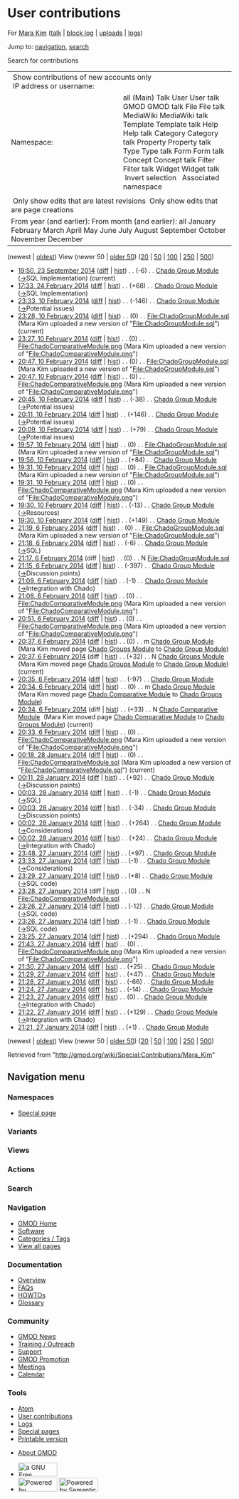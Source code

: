 <div id="mw-page-base" class="noprint">

</div>

<div id="mw-head-base" class="noprint">

</div>

<div id="content" class="mw-body" role="main">

<span id="top"></span>

<div id="mw-js-message" style="display:none;">

</div>



# <span dir="auto">User contributions</span>

<div id="bodyContent">

<div id="contentSub">

For [Mara Kim](/wiki/User:Mara_Kim "User:Mara Kim") (<a
href="/mediawiki/index.php?title=User_talk:Mara_Kim&amp;action=edit&amp;redlink=1"
class="new" title="User talk:Mara Kim (page does not exist)">talk</a> \|
[block
log](/mediawiki/index.php?title=Special:Log/block&page=User%3AMara+Kim "Special:Log/block")
\|
[uploads](/wiki/Special:ListFiles/Mara_Kim "Special:ListFiles/Mara Kim")
\| [logs](/wiki/Special:Log/Mara_Kim "Special:Log/Mara Kim"))

</div>

<div id="jump-to-nav" class="mw-jump">

Jump to: [navigation](#mw-navigation), [search](#p-search)

</div>

<div id="mw-content-text">

Search for contributions

<table class="mw-contributions-table">
<colgroup>
<col style="width: 50%" />
<col style="width: 50%" />
</colgroup>
<tbody>
<tr class="odd">
<td colspan="2"> Show contributions of new accounts only<br />
 IP address or username:</td>
</tr>
<tr class="even">
<td class="mw-label">Namespace:</td>
<td>all (Main) Talk User User talk GMOD GMOD talk File File talk
MediaWiki MediaWiki talk Template Template talk Help Help talk Category
Category talk Property Property talk Type Type talk Form Form talk
Concept Concept talk Filter Filter talk Widget Widget talk  
 Invert selection 
 Associated namespace </td>
</tr>
<tr class="odd">
<td colspan="2"></td>
</tr>
<tr class="even">
<td colspan="2"> Only show edits that are latest revisions
 Only show edits that are page creations</td>
</tr>
<tr class="odd">
<td colspan="2">From year (and earlier): From month (and earlier): all
January February March April May June July August September October
November December</td>
</tr>
</tbody>
</table>

(newest \| <a
href="/mediawiki/index.php?title=Special:Contributions/Mara_Kim&amp;dir=prev&amp;target=Mara+Kim"
class="mw-lastlink" rel="last"
title="Special:Contributions/Mara Kim">oldest</a>) View (newer 50 \| <a
href="/mediawiki/index.php?title=Special:Contributions/Mara_Kim&amp;offset=20140127212138&amp;target=Mara+Kim"
class="mw-nextlink" rel="next"
title="Special:Contributions/Mara Kim">older 50</a>) (<a
href="/mediawiki/index.php?title=Special:Contributions/Mara_Kim&amp;offset=&amp;limit=20&amp;target=Mara+Kim"
class="mw-numlink" title="Special:Contributions/Mara Kim">20</a> \| <a
href="/mediawiki/index.php?title=Special:Contributions/Mara_Kim&amp;offset=&amp;limit=50&amp;target=Mara+Kim"
class="mw-numlink" title="Special:Contributions/Mara Kim">50</a> \| <a
href="/mediawiki/index.php?title=Special:Contributions/Mara_Kim&amp;offset=&amp;limit=100&amp;target=Mara+Kim"
class="mw-numlink" title="Special:Contributions/Mara Kim">100</a> \| <a
href="/mediawiki/index.php?title=Special:Contributions/Mara_Kim&amp;offset=&amp;limit=250&amp;target=Mara+Kim"
class="mw-numlink" title="Special:Contributions/Mara Kim">250</a> \| <a
href="/mediawiki/index.php?title=Special:Contributions/Mara_Kim&amp;offset=&amp;limit=500&amp;target=Mara+Kim"
class="mw-numlink" title="Special:Contributions/Mara Kim">500</a>)

- <a href="/mediawiki/index.php?title=Chado_Group_Module&amp;oldid=26051"
  class="mw-changeslist-date" title="Chado Group Module">19:50, 23
  September 2014</a>
  ([diff](/mediawiki/index.php?title=Chado_Group_Module&diff=prev&oldid=26051 "Chado Group Module")
  \|
  [hist](/mediawiki/index.php?title=Chado_Group_Module&action=history "Chado Group Module"))
  <span class="mw-changeslist-separator">. .</span>
  <span class="mw-plusminus-neg" dir="ltr"
  title="1,495 bytes after change">(-6)</span>‎
  <span class="mw-changeslist-separator">. .</span>
  <a href="/wiki/Chado_Group_Module" class="mw-contributions-title"
  title="Chado Group Module">Chado Group Module</a> ‎
  <span class="comment">([→](/wiki/Chado_Group_Module#SQL_Implementation "Chado Group Module")‎<span dir="auto"><span class="autocomment">SQL
  Implementation</span></span>)</span>
  <span class="mw-uctop">(current)</span>
- <a href="/mediawiki/index.php?title=Chado_Group_Module&amp;oldid=25539"
  class="mw-changeslist-date" title="Chado Group Module">17:33, 24
  February 2014</a>
  ([diff](/mediawiki/index.php?title=Chado_Group_Module&diff=prev&oldid=25539 "Chado Group Module")
  \|
  [hist](/mediawiki/index.php?title=Chado_Group_Module&action=history "Chado Group Module"))
  <span class="mw-changeslist-separator">. .</span>
  <span class="mw-plusminus-pos" dir="ltr"
  title="1,501 bytes after change">(+68)</span>‎
  <span class="mw-changeslist-separator">. .</span>
  <a href="/wiki/Chado_Group_Module" class="mw-contributions-title"
  title="Chado Group Module">Chado Group Module</a> ‎
  <span class="comment">([→](/wiki/Chado_Group_Module#SQL_Implementation "Chado Group Module")‎<span dir="auto"><span class="autocomment">SQL
  Implementation</span></span>)</span>
- <a href="/mediawiki/index.php?title=Chado_Group_Module&amp;oldid=25303"
  class="mw-changeslist-date" title="Chado Group Module">23:33, 10
  February 2014</a>
  ([diff](/mediawiki/index.php?title=Chado_Group_Module&diff=prev&oldid=25303 "Chado Group Module")
  \|
  [hist](/mediawiki/index.php?title=Chado_Group_Module&action=history "Chado Group Module"))
  <span class="mw-changeslist-separator">. .</span>
  <span class="mw-plusminus-neg" dir="ltr"
  title="1,433 bytes after change">(-146)</span>‎
  <span class="mw-changeslist-separator">. .</span>
  <a href="/wiki/Chado_Group_Module" class="mw-contributions-title"
  title="Chado Group Module">Chado Group Module</a> ‎
  <span class="comment">([→](/wiki/Chado_Group_Module#Potential_issues "Chado Group Module")‎<span dir="auto"><span class="autocomment">Potential
  issues</span></span>)</span>
- <a
  href="/mediawiki/index.php?title=File:ChadoGroupModule.sql&amp;oldid=25302"
  class="mw-changeslist-date" title="File:ChadoGroupModule.sql">23:28, 10
  February 2014</a>
  ([diff](/mediawiki/index.php?title=File:ChadoGroupModule.sql&diff=prev&oldid=25302 "File:ChadoGroupModule.sql")
  \|
  [hist](/mediawiki/index.php?title=File:ChadoGroupModule.sql&action=history "File:ChadoGroupModule.sql"))
  <span class="mw-changeslist-separator">. .</span>
  <span class="mw-plusminus-null" dir="ltr"
  title="0 bytes after change">(0)</span>‎
  <span class="mw-changeslist-separator">. .</span>
  <a href="/wiki/File:ChadoGroupModule.sql" class="mw-contributions-title"
  title="File:ChadoGroupModule.sql">File:ChadoGroupModule.sql</a> ‎
  <span class="comment">(Mara Kim uploaded a new version of
  "[File:ChadoGroupModule.sql](/wiki/File:ChadoGroupModule.sql "File:ChadoGroupModule.sql")")</span>
  <span class="mw-uctop">(current)</span>
- <a
  href="/mediawiki/index.php?title=File:ChadoComparativeModule.png&amp;oldid=25301"
  class="mw-changeslist-date"
  title="File:ChadoComparativeModule.png">23:27, 10 February 2014</a>
  ([diff](/mediawiki/index.php?title=File:ChadoComparativeModule.png&diff=prev&oldid=25301 "File:ChadoComparativeModule.png")
  \|
  [hist](/mediawiki/index.php?title=File:ChadoComparativeModule.png&action=history "File:ChadoComparativeModule.png"))
  <span class="mw-changeslist-separator">. .</span>
  <span class="mw-plusminus-null" dir="ltr"
  title="132 bytes after change">(0)</span>‎
  <span class="mw-changeslist-separator">. .</span>
  <a href="/wiki/File:ChadoComparativeModule.png"
  class="mw-contributions-title"
  title="File:ChadoComparativeModule.png">File:ChadoComparativeModule.png</a>
  ‎ <span class="comment">(Mara Kim uploaded a new version of
  "[File:ChadoComparativeModule.png](/wiki/File:ChadoComparativeModule.png "File:ChadoComparativeModule.png")")</span>
- <a
  href="/mediawiki/index.php?title=File:ChadoGroupModule.sql&amp;oldid=25299"
  class="mw-changeslist-date" title="File:ChadoGroupModule.sql">20:47, 10
  February 2014</a>
  ([diff](/mediawiki/index.php?title=File:ChadoGroupModule.sql&diff=prev&oldid=25299 "File:ChadoGroupModule.sql")
  \|
  [hist](/mediawiki/index.php?title=File:ChadoGroupModule.sql&action=history "File:ChadoGroupModule.sql"))
  <span class="mw-changeslist-separator">. .</span>
  <span class="mw-plusminus-null" dir="ltr"
  title="0 bytes after change">(0)</span>‎
  <span class="mw-changeslist-separator">. .</span>
  <a href="/wiki/File:ChadoGroupModule.sql" class="mw-contributions-title"
  title="File:ChadoGroupModule.sql">File:ChadoGroupModule.sql</a> ‎
  <span class="comment">(Mara Kim uploaded a new version of
  "[File:ChadoGroupModule.sql](/wiki/File:ChadoGroupModule.sql "File:ChadoGroupModule.sql")")</span>
- <a
  href="/mediawiki/index.php?title=File:ChadoComparativeModule.png&amp;oldid=25298"
  class="mw-changeslist-date"
  title="File:ChadoComparativeModule.png">20:47, 10 February 2014</a>
  ([diff](/mediawiki/index.php?title=File:ChadoComparativeModule.png&diff=prev&oldid=25298 "File:ChadoComparativeModule.png")
  \|
  [hist](/mediawiki/index.php?title=File:ChadoComparativeModule.png&action=history "File:ChadoComparativeModule.png"))
  <span class="mw-changeslist-separator">. .</span>
  <span class="mw-plusminus-null" dir="ltr"
  title="132 bytes after change">(0)</span>‎
  <span class="mw-changeslist-separator">. .</span>
  <a href="/wiki/File:ChadoComparativeModule.png"
  class="mw-contributions-title"
  title="File:ChadoComparativeModule.png">File:ChadoComparativeModule.png</a>
  ‎ <span class="comment">(Mara Kim uploaded a new version of
  "[File:ChadoComparativeModule.png](/wiki/File:ChadoComparativeModule.png "File:ChadoComparativeModule.png")")</span>
- <a href="/mediawiki/index.php?title=Chado_Group_Module&amp;oldid=25297"
  class="mw-changeslist-date" title="Chado Group Module">20:45, 10
  February 2014</a>
  ([diff](/mediawiki/index.php?title=Chado_Group_Module&diff=prev&oldid=25297 "Chado Group Module")
  \|
  [hist](/mediawiki/index.php?title=Chado_Group_Module&action=history "Chado Group Module"))
  <span class="mw-changeslist-separator">. .</span>
  <span class="mw-plusminus-neg" dir="ltr"
  title="1,579 bytes after change">(-38)</span>‎
  <span class="mw-changeslist-separator">. .</span>
  <a href="/wiki/Chado_Group_Module" class="mw-contributions-title"
  title="Chado Group Module">Chado Group Module</a> ‎
  <span class="comment">([→](/wiki/Chado_Group_Module#Potential_issues "Chado Group Module")‎<span dir="auto"><span class="autocomment">Potential
  issues</span></span>)</span>
- <a href="/mediawiki/index.php?title=Chado_Group_Module&amp;oldid=25296"
  class="mw-changeslist-date" title="Chado Group Module">20:11, 10
  February 2014</a>
  ([diff](/mediawiki/index.php?title=Chado_Group_Module&diff=prev&oldid=25296 "Chado Group Module")
  \|
  [hist](/mediawiki/index.php?title=Chado_Group_Module&action=history "Chado Group Module"))
  <span class="mw-changeslist-separator">. .</span>
  <span class="mw-plusminus-pos" dir="ltr"
  title="1,617 bytes after change">(+146)</span>‎
  <span class="mw-changeslist-separator">. .</span>
  <a href="/wiki/Chado_Group_Module" class="mw-contributions-title"
  title="Chado Group Module">Chado Group Module</a> ‎
  <span class="comment">([→](/wiki/Chado_Group_Module#Potential_issues "Chado Group Module")‎<span dir="auto"><span class="autocomment">Potential
  issues</span></span>)</span>
- <a href="/mediawiki/index.php?title=Chado_Group_Module&amp;oldid=25295"
  class="mw-changeslist-date" title="Chado Group Module">20:09, 10
  February 2014</a>
  ([diff](/mediawiki/index.php?title=Chado_Group_Module&diff=prev&oldid=25295 "Chado Group Module")
  \|
  [hist](/mediawiki/index.php?title=Chado_Group_Module&action=history "Chado Group Module"))
  <span class="mw-changeslist-separator">. .</span>
  <span class="mw-plusminus-pos" dir="ltr"
  title="1,471 bytes after change">(+79)</span>‎
  <span class="mw-changeslist-separator">. .</span>
  <a href="/wiki/Chado_Group_Module" class="mw-contributions-title"
  title="Chado Group Module">Chado Group Module</a> ‎
  <span class="comment">([→](/wiki/Chado_Group_Module#Potential_issues "Chado Group Module")‎<span dir="auto"><span class="autocomment">Potential
  issues</span></span>)</span>
- <a
  href="/mediawiki/index.php?title=File:ChadoGroupModule.sql&amp;oldid=25294"
  class="mw-changeslist-date" title="File:ChadoGroupModule.sql">19:57, 10
  February 2014</a>
  ([diff](/mediawiki/index.php?title=File:ChadoGroupModule.sql&diff=prev&oldid=25294 "File:ChadoGroupModule.sql")
  \|
  [hist](/mediawiki/index.php?title=File:ChadoGroupModule.sql&action=history "File:ChadoGroupModule.sql"))
  <span class="mw-changeslist-separator">. .</span>
  <span class="mw-plusminus-null" dir="ltr"
  title="0 bytes after change">(0)</span>‎
  <span class="mw-changeslist-separator">. .</span>
  <a href="/wiki/File:ChadoGroupModule.sql" class="mw-contributions-title"
  title="File:ChadoGroupModule.sql">File:ChadoGroupModule.sql</a> ‎
  <span class="comment">(Mara Kim uploaded a new version of
  "[File:ChadoGroupModule.sql](/wiki/File:ChadoGroupModule.sql "File:ChadoGroupModule.sql")")</span>
- <a href="/mediawiki/index.php?title=Chado_Group_Module&amp;oldid=25293"
  class="mw-changeslist-date" title="Chado Group Module">19:56, 10
  February 2014</a>
  ([diff](/mediawiki/index.php?title=Chado_Group_Module&diff=prev&oldid=25293 "Chado Group Module")
  \|
  [hist](/mediawiki/index.php?title=Chado_Group_Module&action=history "Chado Group Module"))
  <span class="mw-changeslist-separator">. .</span>
  <span class="mw-plusminus-pos" dir="ltr"
  title="1,392 bytes after change">(+84)</span>‎
  <span class="mw-changeslist-separator">. .</span>
  <a href="/wiki/Chado_Group_Module" class="mw-contributions-title"
  title="Chado Group Module">Chado Group Module</a> ‎
- <a
  href="/mediawiki/index.php?title=File:ChadoGroupModule.sql&amp;oldid=25292"
  class="mw-changeslist-date" title="File:ChadoGroupModule.sql">19:31, 10
  February 2014</a>
  ([diff](/mediawiki/index.php?title=File:ChadoGroupModule.sql&diff=prev&oldid=25292 "File:ChadoGroupModule.sql")
  \|
  [hist](/mediawiki/index.php?title=File:ChadoGroupModule.sql&action=history "File:ChadoGroupModule.sql"))
  <span class="mw-changeslist-separator">. .</span>
  <span class="mw-plusminus-null" dir="ltr"
  title="0 bytes after change">(0)</span>‎
  <span class="mw-changeslist-separator">. .</span>
  <a href="/wiki/File:ChadoGroupModule.sql" class="mw-contributions-title"
  title="File:ChadoGroupModule.sql">File:ChadoGroupModule.sql</a> ‎
  <span class="comment">(Mara Kim uploaded a new version of
  "[File:ChadoGroupModule.sql](/wiki/File:ChadoGroupModule.sql "File:ChadoGroupModule.sql")")</span>
- <a
  href="/mediawiki/index.php?title=File:ChadoComparativeModule.png&amp;oldid=25291"
  class="mw-changeslist-date"
  title="File:ChadoComparativeModule.png">19:31, 10 February 2014</a>
  ([diff](/mediawiki/index.php?title=File:ChadoComparativeModule.png&diff=prev&oldid=25291 "File:ChadoComparativeModule.png")
  \|
  [hist](/mediawiki/index.php?title=File:ChadoComparativeModule.png&action=history "File:ChadoComparativeModule.png"))
  <span class="mw-changeslist-separator">. .</span>
  <span class="mw-plusminus-null" dir="ltr"
  title="132 bytes after change">(0)</span>‎
  <span class="mw-changeslist-separator">. .</span>
  <a href="/wiki/File:ChadoComparativeModule.png"
  class="mw-contributions-title"
  title="File:ChadoComparativeModule.png">File:ChadoComparativeModule.png</a>
  ‎ <span class="comment">(Mara Kim uploaded a new version of
  "[File:ChadoComparativeModule.png](/wiki/File:ChadoComparativeModule.png "File:ChadoComparativeModule.png")")</span>
- <a href="/mediawiki/index.php?title=Chado_Group_Module&amp;oldid=25290"
  class="mw-changeslist-date" title="Chado Group Module">19:30, 10
  February 2014</a>
  ([diff](/mediawiki/index.php?title=Chado_Group_Module&diff=prev&oldid=25290 "Chado Group Module")
  \|
  [hist](/mediawiki/index.php?title=Chado_Group_Module&action=history "Chado Group Module"))
  <span class="mw-changeslist-separator">. .</span>
  <span class="mw-plusminus-neg" dir="ltr"
  title="1,308 bytes after change">(-13)</span>‎
  <span class="mw-changeslist-separator">. .</span>
  <a href="/wiki/Chado_Group_Module" class="mw-contributions-title"
  title="Chado Group Module">Chado Group Module</a> ‎
  <span class="comment">([→](/wiki/Chado_Group_Module#Resources "Chado Group Module")‎<span dir="auto"><span class="autocomment">Resources</span></span>)</span>
- <a href="/mediawiki/index.php?title=Chado_Group_Module&amp;oldid=25289"
  class="mw-changeslist-date" title="Chado Group Module">19:30, 10
  February 2014</a>
  ([diff](/mediawiki/index.php?title=Chado_Group_Module&diff=prev&oldid=25289 "Chado Group Module")
  \|
  [hist](/mediawiki/index.php?title=Chado_Group_Module&action=history "Chado Group Module"))
  <span class="mw-changeslist-separator">. .</span>
  <span class="mw-plusminus-pos" dir="ltr"
  title="1,321 bytes after change">(+149)</span>‎
  <span class="mw-changeslist-separator">. .</span>
  <a href="/wiki/Chado_Group_Module" class="mw-contributions-title"
  title="Chado Group Module">Chado Group Module</a> ‎
- <a
  href="/mediawiki/index.php?title=File:ChadoGroupModule.sql&amp;oldid=25282"
  class="mw-changeslist-date" title="File:ChadoGroupModule.sql">21:19, 6
  February 2014</a>
  ([diff](/mediawiki/index.php?title=File:ChadoGroupModule.sql&diff=prev&oldid=25282 "File:ChadoGroupModule.sql")
  \|
  [hist](/mediawiki/index.php?title=File:ChadoGroupModule.sql&action=history "File:ChadoGroupModule.sql"))
  <span class="mw-changeslist-separator">. .</span>
  <span class="mw-plusminus-null" dir="ltr"
  title="0 bytes after change">(0)</span>‎
  <span class="mw-changeslist-separator">. .</span>
  <a href="/wiki/File:ChadoGroupModule.sql" class="mw-contributions-title"
  title="File:ChadoGroupModule.sql">File:ChadoGroupModule.sql</a> ‎
  <span class="comment">(Mara Kim uploaded a new version of
  "[File:ChadoGroupModule.sql](/wiki/File:ChadoGroupModule.sql "File:ChadoGroupModule.sql")")</span>
- <a href="/mediawiki/index.php?title=Chado_Group_Module&amp;oldid=25281"
  class="mw-changeslist-date" title="Chado Group Module">21:18, 6 February
  2014</a>
  ([diff](/mediawiki/index.php?title=Chado_Group_Module&diff=prev&oldid=25281 "Chado Group Module")
  \|
  [hist](/mediawiki/index.php?title=Chado_Group_Module&action=history "Chado Group Module"))
  <span class="mw-changeslist-separator">. .</span>
  <span class="mw-plusminus-neg" dir="ltr"
  title="1,172 bytes after change">(-6)</span>‎
  <span class="mw-changeslist-separator">. .</span>
  <a href="/wiki/Chado_Group_Module" class="mw-contributions-title"
  title="Chado Group Module">Chado Group Module</a> ‎
  <span class="comment">([→](/wiki/Chado_Group_Module#SQL "Chado Group Module")‎<span dir="auto"><span class="autocomment">SQL</span></span>)</span>
- <a
  href="/mediawiki/index.php?title=File:ChadoGroupModule.sql&amp;oldid=25280"
  class="mw-changeslist-date" title="File:ChadoGroupModule.sql">21:17, 6
  February 2014</a> (diff \|
  [hist](/mediawiki/index.php?title=File:ChadoGroupModule.sql&action=history "File:ChadoGroupModule.sql"))
  <span class="mw-changeslist-separator">. .</span>
  <span class="mw-plusminus-null" dir="ltr"
  title="0 bytes after change">(0)</span>‎
  <span class="mw-changeslist-separator">. .</span> N
  <a href="/wiki/File:ChadoGroupModule.sql" class="mw-contributions-title"
  title="File:ChadoGroupModule.sql">File:ChadoGroupModule.sql</a> ‎
- <a href="/mediawiki/index.php?title=Chado_Group_Module&amp;oldid=25279"
  class="mw-changeslist-date" title="Chado Group Module">21:15, 6 February
  2014</a>
  ([diff](/mediawiki/index.php?title=Chado_Group_Module&diff=prev&oldid=25279 "Chado Group Module")
  \|
  [hist](/mediawiki/index.php?title=Chado_Group_Module&action=history "Chado Group Module"))
  <span class="mw-changeslist-separator">. .</span>
  <span class="mw-plusminus-neg" dir="ltr"
  title="1,178 bytes after change">(-397)</span>‎
  <span class="mw-changeslist-separator">. .</span>
  <a href="/wiki/Chado_Group_Module" class="mw-contributions-title"
  title="Chado Group Module">Chado Group Module</a> ‎
  <span class="comment">([→](/wiki/Chado_Group_Module#Discussion_points "Chado Group Module")‎<span dir="auto"><span class="autocomment">Discussion
  points</span></span>)</span>
- <a href="/mediawiki/index.php?title=Chado_Group_Module&amp;oldid=25278"
  class="mw-changeslist-date" title="Chado Group Module">21:09, 6 February
  2014</a>
  ([diff](/mediawiki/index.php?title=Chado_Group_Module&diff=prev&oldid=25278 "Chado Group Module")
  \|
  [hist](/mediawiki/index.php?title=Chado_Group_Module&action=history "Chado Group Module"))
  <span class="mw-changeslist-separator">. .</span>
  <span class="mw-plusminus-neg" dir="ltr"
  title="1,575 bytes after change">(-1)</span>‎
  <span class="mw-changeslist-separator">. .</span>
  <a href="/wiki/Chado_Group_Module" class="mw-contributions-title"
  title="Chado Group Module">Chado Group Module</a> ‎
  <span class="comment">([→](/wiki/Chado_Group_Module#Integration_with_Chado "Chado Group Module")‎<span dir="auto"><span class="autocomment">Integration
  with Chado</span></span>)</span>
- <a
  href="/mediawiki/index.php?title=File:ChadoComparativeModule.png&amp;oldid=25277"
  class="mw-changeslist-date"
  title="File:ChadoComparativeModule.png">21:08, 6 February 2014</a>
  ([diff](/mediawiki/index.php?title=File:ChadoComparativeModule.png&diff=prev&oldid=25277 "File:ChadoComparativeModule.png")
  \|
  [hist](/mediawiki/index.php?title=File:ChadoComparativeModule.png&action=history "File:ChadoComparativeModule.png"))
  <span class="mw-changeslist-separator">. .</span>
  <span class="mw-plusminus-null" dir="ltr"
  title="132 bytes after change">(0)</span>‎
  <span class="mw-changeslist-separator">. .</span>
  <a href="/wiki/File:ChadoComparativeModule.png"
  class="mw-contributions-title"
  title="File:ChadoComparativeModule.png">File:ChadoComparativeModule.png</a>
  ‎ <span class="comment">(Mara Kim uploaded a new version of
  "[File:ChadoComparativeModule.png](/wiki/File:ChadoComparativeModule.png "File:ChadoComparativeModule.png")")</span>
- <a
  href="/mediawiki/index.php?title=File:ChadoComparativeModule.png&amp;oldid=25276"
  class="mw-changeslist-date"
  title="File:ChadoComparativeModule.png">20:51, 6 February 2014</a>
  ([diff](/mediawiki/index.php?title=File:ChadoComparativeModule.png&diff=prev&oldid=25276 "File:ChadoComparativeModule.png")
  \|
  [hist](/mediawiki/index.php?title=File:ChadoComparativeModule.png&action=history "File:ChadoComparativeModule.png"))
  <span class="mw-changeslist-separator">. .</span>
  <span class="mw-plusminus-null" dir="ltr"
  title="132 bytes after change">(0)</span>‎
  <span class="mw-changeslist-separator">. .</span>
  <a href="/wiki/File:ChadoComparativeModule.png"
  class="mw-contributions-title"
  title="File:ChadoComparativeModule.png">File:ChadoComparativeModule.png</a>
  ‎ <span class="comment">(Mara Kim uploaded a new version of
  "[File:ChadoComparativeModule.png](/wiki/File:ChadoComparativeModule.png "File:ChadoComparativeModule.png")")</span>
- <a href="/mediawiki/index.php?title=Chado_Group_Module&amp;oldid=25274"
  class="mw-changeslist-date" title="Chado Group Module">20:37, 6 February
  2014</a>
  ([diff](/mediawiki/index.php?title=Chado_Group_Module&diff=prev&oldid=25274 "Chado Group Module")
  \|
  [hist](/mediawiki/index.php?title=Chado_Group_Module&action=history "Chado Group Module"))
  <span class="mw-changeslist-separator">. .</span>
  <span class="mw-plusminus-null" dir="ltr"
  title="1,576 bytes after change">(0)</span>‎
  <span class="mw-changeslist-separator">. .</span> m
  <a href="/wiki/Chado_Group_Module" class="mw-contributions-title"
  title="Chado Group Module">Chado Group Module</a> ‎
  <span class="comment">(Mara Kim moved page
  <a href="/wiki/Chado_Groups_Module" class="mw-redirect"
  title="Chado Groups Module">Chado Groups Module</a> to [Chado Group
  Module](/wiki/Chado_Group_Module "Chado Group Module"))</span>
- <a href="/mediawiki/index.php?title=Chado_Groups_Module&amp;oldid=25275"
  class="mw-changeslist-date" title="Chado Groups Module">20:37, 6
  February 2014</a> (diff \|
  [hist](/mediawiki/index.php?title=Chado_Groups_Module&action=history "Chado Groups Module"))
  <span class="mw-changeslist-separator">. .</span>
  <span class="mw-plusminus-pos" dir="ltr"
  title="32 bytes after change">(+32)</span>‎
  <span class="mw-changeslist-separator">. .</span> N
  <a href="/mediawiki/index.php?title=Chado_Groups_Module&amp;redirect=no"
  class="mw-redirect mw-contributions-title"
  title="Chado Groups Module">Chado Groups Module</a> ‎
  <span class="comment">(Mara Kim moved page
  <a href="/wiki/Chado_Groups_Module" class="mw-redirect"
  title="Chado Groups Module">Chado Groups Module</a> to [Chado Group
  Module](/wiki/Chado_Group_Module "Chado Group Module"))</span>
  <span class="mw-uctop">(current)</span>
- <a href="/mediawiki/index.php?title=Chado_Group_Module&amp;oldid=25273"
  class="mw-changeslist-date" title="Chado Group Module">20:35, 6 February
  2014</a>
  ([diff](/mediawiki/index.php?title=Chado_Group_Module&diff=prev&oldid=25273 "Chado Group Module")
  \|
  [hist](/mediawiki/index.php?title=Chado_Group_Module&action=history "Chado Group Module"))
  <span class="mw-changeslist-separator">. .</span>
  <span class="mw-plusminus-neg" dir="ltr"
  title="1,576 bytes after change">(-97)</span>‎
  <span class="mw-changeslist-separator">. .</span>
  <a href="/wiki/Chado_Group_Module" class="mw-contributions-title"
  title="Chado Group Module">Chado Group Module</a> ‎
- <a href="/mediawiki/index.php?title=Chado_Group_Module&amp;oldid=25271"
  class="mw-changeslist-date" title="Chado Group Module">20:34, 6 February
  2014</a>
  ([diff](/mediawiki/index.php?title=Chado_Group_Module&diff=prev&oldid=25271 "Chado Group Module")
  \|
  [hist](/mediawiki/index.php?title=Chado_Group_Module&action=history "Chado Group Module"))
  <span class="mw-changeslist-separator">. .</span>
  <span class="mw-plusminus-null" dir="ltr"
  title="1,673 bytes after change">(0)</span>‎
  <span class="mw-changeslist-separator">. .</span> m
  <a href="/wiki/Chado_Group_Module" class="mw-contributions-title"
  title="Chado Group Module">Chado Group Module</a> ‎
  <span class="comment">(Mara Kim moved page
  <a href="/wiki/Chado_Comparative_Module" class="mw-redirect"
  title="Chado Comparative Module">Chado Comparative Module</a> to
  <a href="/wiki/Chado_Groups_Module" class="mw-redirect"
  title="Chado Groups Module">Chado Groups Module</a>)</span>
- <a
  href="/mediawiki/index.php?title=Chado_Comparative_Module&amp;oldid=25272"
  class="mw-changeslist-date" title="Chado Comparative Module">20:34, 6
  February 2014</a> (diff \|
  [hist](/mediawiki/index.php?title=Chado_Comparative_Module&action=history "Chado Comparative Module"))
  <span class="mw-changeslist-separator">. .</span>
  <span class="mw-plusminus-pos" dir="ltr"
  title="33 bytes after change">(+33)</span>‎
  <span class="mw-changeslist-separator">. .</span> N <a
  href="/mediawiki/index.php?title=Chado_Comparative_Module&amp;redirect=no"
  class="mw-redirect mw-contributions-title"
  title="Chado Comparative Module">Chado Comparative Module</a> ‎
  <span class="comment">(Mara Kim moved page
  <a href="/wiki/Chado_Comparative_Module" class="mw-redirect"
  title="Chado Comparative Module">Chado Comparative Module</a> to
  <a href="/wiki/Chado_Groups_Module" class="mw-redirect"
  title="Chado Groups Module">Chado Groups Module</a>)</span>
  <span class="mw-uctop">(current)</span>
- <a
  href="/mediawiki/index.php?title=File:ChadoComparativeModule.png&amp;oldid=25270"
  class="mw-changeslist-date"
  title="File:ChadoComparativeModule.png">20:33, 6 February 2014</a>
  ([diff](/mediawiki/index.php?title=File:ChadoComparativeModule.png&diff=prev&oldid=25270 "File:ChadoComparativeModule.png")
  \|
  [hist](/mediawiki/index.php?title=File:ChadoComparativeModule.png&action=history "File:ChadoComparativeModule.png"))
  <span class="mw-changeslist-separator">. .</span>
  <span class="mw-plusminus-null" dir="ltr"
  title="132 bytes after change">(0)</span>‎
  <span class="mw-changeslist-separator">. .</span>
  <a href="/wiki/File:ChadoComparativeModule.png"
  class="mw-contributions-title"
  title="File:ChadoComparativeModule.png">File:ChadoComparativeModule.png</a>
  ‎ <span class="comment">(Mara Kim uploaded a new version of
  "[File:ChadoComparativeModule.png](/wiki/File:ChadoComparativeModule.png "File:ChadoComparativeModule.png")")</span>
- <a
  href="/mediawiki/index.php?title=File:ChadoComparativeModule.sql&amp;oldid=25242"
  class="mw-changeslist-date"
  title="File:ChadoComparativeModule.sql">00:18, 28 January 2014</a>
  ([diff](/mediawiki/index.php?title=File:ChadoComparativeModule.sql&diff=prev&oldid=25242 "File:ChadoComparativeModule.sql")
  \|
  [hist](/mediawiki/index.php?title=File:ChadoComparativeModule.sql&action=history "File:ChadoComparativeModule.sql"))
  <span class="mw-changeslist-separator">. .</span>
  <span class="mw-plusminus-null" dir="ltr"
  title="0 bytes after change">(0)</span>‎
  <span class="mw-changeslist-separator">. .</span>
  <a href="/wiki/File:ChadoComparativeModule.sql"
  class="mw-contributions-title"
  title="File:ChadoComparativeModule.sql">File:ChadoComparativeModule.sql</a>
  ‎ <span class="comment">(Mara Kim uploaded a new version of
  "[File:ChadoComparativeModule.sql](/wiki/File:ChadoComparativeModule.sql "File:ChadoComparativeModule.sql")")</span>
  <span class="mw-uctop">(current)</span>
- <a href="/mediawiki/index.php?title=Chado_Group_Module&amp;oldid=25241"
  class="mw-changeslist-date" title="Chado Group Module">00:11, 28 January
  2014</a>
  ([diff](/mediawiki/index.php?title=Chado_Group_Module&diff=prev&oldid=25241 "Chado Group Module")
  \|
  [hist](/mediawiki/index.php?title=Chado_Group_Module&action=history "Chado Group Module"))
  <span class="mw-changeslist-separator">. .</span>
  <span class="mw-plusminus-pos" dir="ltr"
  title="1,465 bytes after change">(+92)</span>‎
  <span class="mw-changeslist-separator">. .</span>
  <a href="/wiki/Chado_Group_Module" class="mw-contributions-title"
  title="Chado Group Module">Chado Group Module</a> ‎
  <span class="comment">([→](/wiki/Chado_Group_Module#Discussion_points "Chado Group Module")‎<span dir="auto"><span class="autocomment">Discussion
  points</span></span>)</span>
- <a href="/mediawiki/index.php?title=Chado_Group_Module&amp;oldid=25240"
  class="mw-changeslist-date" title="Chado Group Module">00:03, 28 January
  2014</a>
  ([diff](/mediawiki/index.php?title=Chado_Group_Module&diff=prev&oldid=25240 "Chado Group Module")
  \|
  [hist](/mediawiki/index.php?title=Chado_Group_Module&action=history "Chado Group Module"))
  <span class="mw-changeslist-separator">. .</span>
  <span class="mw-plusminus-neg" dir="ltr"
  title="1,373 bytes after change">(-1)</span>‎
  <span class="mw-changeslist-separator">. .</span>
  <a href="/wiki/Chado_Group_Module" class="mw-contributions-title"
  title="Chado Group Module">Chado Group Module</a> ‎
  <span class="comment">([→](/wiki/Chado_Group_Module#SQL "Chado Group Module")‎<span dir="auto"><span class="autocomment">SQL</span></span>)</span>
- <a href="/mediawiki/index.php?title=Chado_Group_Module&amp;oldid=25239"
  class="mw-changeslist-date" title="Chado Group Module">00:03, 28 January
  2014</a>
  ([diff](/mediawiki/index.php?title=Chado_Group_Module&diff=prev&oldid=25239 "Chado Group Module")
  \|
  [hist](/mediawiki/index.php?title=Chado_Group_Module&action=history "Chado Group Module"))
  <span class="mw-changeslist-separator">. .</span>
  <span class="mw-plusminus-neg" dir="ltr"
  title="1,374 bytes after change">(-34)</span>‎
  <span class="mw-changeslist-separator">. .</span>
  <a href="/wiki/Chado_Group_Module" class="mw-contributions-title"
  title="Chado Group Module">Chado Group Module</a> ‎
  <span class="comment">([→](/wiki/Chado_Group_Module#Discussion_points "Chado Group Module")‎<span dir="auto"><span class="autocomment">Discussion
  points</span></span>)</span>
- <a href="/mediawiki/index.php?title=Chado_Group_Module&amp;oldid=25238"
  class="mw-changeslist-date" title="Chado Group Module">00:02, 28 January
  2014</a>
  ([diff](/mediawiki/index.php?title=Chado_Group_Module&diff=prev&oldid=25238 "Chado Group Module")
  \|
  [hist](/mediawiki/index.php?title=Chado_Group_Module&action=history "Chado Group Module"))
  <span class="mw-changeslist-separator">. .</span>
  <span class="mw-plusminus-pos" dir="ltr"
  title="1,408 bytes after change">(+264)</span>‎
  <span class="mw-changeslist-separator">. .</span>
  <a href="/wiki/Chado_Group_Module" class="mw-contributions-title"
  title="Chado Group Module">Chado Group Module</a> ‎
  <span class="comment">([→](/wiki/Chado_Group_Module#Considerations "Chado Group Module")‎<span dir="auto"><span class="autocomment">Considerations</span></span>)</span>
- <a href="/mediawiki/index.php?title=Chado_Group_Module&amp;oldid=25237"
  class="mw-changeslist-date" title="Chado Group Module">00:02, 28 January
  2014</a>
  ([diff](/mediawiki/index.php?title=Chado_Group_Module&diff=prev&oldid=25237 "Chado Group Module")
  \|
  [hist](/mediawiki/index.php?title=Chado_Group_Module&action=history "Chado Group Module"))
  <span class="mw-changeslist-separator">. .</span>
  <span class="mw-plusminus-pos" dir="ltr"
  title="1,144 bytes after change">(+24)</span>‎
  <span class="mw-changeslist-separator">. .</span>
  <a href="/wiki/Chado_Group_Module" class="mw-contributions-title"
  title="Chado Group Module">Chado Group Module</a> ‎
  <span class="comment">([→](/wiki/Chado_Group_Module#Integration_with_Chado "Chado Group Module")‎<span dir="auto"><span class="autocomment">Integration
  with Chado</span></span>)</span>
- <a href="/mediawiki/index.php?title=Chado_Group_Module&amp;oldid=25236"
  class="mw-changeslist-date" title="Chado Group Module">23:48, 27 January
  2014</a>
  ([diff](/mediawiki/index.php?title=Chado_Group_Module&diff=prev&oldid=25236 "Chado Group Module")
  \|
  [hist](/mediawiki/index.php?title=Chado_Group_Module&action=history "Chado Group Module"))
  <span class="mw-changeslist-separator">. .</span>
  <span class="mw-plusminus-pos" dir="ltr"
  title="1,120 bytes after change">(+97)</span>‎
  <span class="mw-changeslist-separator">. .</span>
  <a href="/wiki/Chado_Group_Module" class="mw-contributions-title"
  title="Chado Group Module">Chado Group Module</a> ‎
- <a href="/mediawiki/index.php?title=Chado_Group_Module&amp;oldid=25235"
  class="mw-changeslist-date" title="Chado Group Module">23:33, 27 January
  2014</a>
  ([diff](/mediawiki/index.php?title=Chado_Group_Module&diff=prev&oldid=25235 "Chado Group Module")
  \|
  [hist](/mediawiki/index.php?title=Chado_Group_Module&action=history "Chado Group Module"))
  <span class="mw-changeslist-separator">. .</span>
  <span class="mw-plusminus-neg" dir="ltr"
  title="1,023 bytes after change">(-1)</span>‎
  <span class="mw-changeslist-separator">. .</span>
  <a href="/wiki/Chado_Group_Module" class="mw-contributions-title"
  title="Chado Group Module">Chado Group Module</a> ‎
  <span class="comment">([→](/wiki/Chado_Group_Module#Considerations "Chado Group Module")‎<span dir="auto"><span class="autocomment">Considerations</span></span>)</span>
- <a href="/mediawiki/index.php?title=Chado_Group_Module&amp;oldid=25234"
  class="mw-changeslist-date" title="Chado Group Module">23:29, 27 January
  2014</a>
  ([diff](/mediawiki/index.php?title=Chado_Group_Module&diff=prev&oldid=25234 "Chado Group Module")
  \|
  [hist](/mediawiki/index.php?title=Chado_Group_Module&action=history "Chado Group Module"))
  <span class="mw-changeslist-separator">. .</span>
  <span class="mw-plusminus-pos" dir="ltr"
  title="1,024 bytes after change">(+8)</span>‎
  <span class="mw-changeslist-separator">. .</span>
  <a href="/wiki/Chado_Group_Module" class="mw-contributions-title"
  title="Chado Group Module">Chado Group Module</a> ‎
  <span class="comment">([→](/wiki/Chado_Group_Module#SQL_code "Chado Group Module")‎<span dir="auto"><span class="autocomment">SQL
  code</span></span>)</span>
- <a
  href="/mediawiki/index.php?title=File:ChadoComparativeModule.sql&amp;oldid=25233"
  class="mw-changeslist-date"
  title="File:ChadoComparativeModule.sql">23:28, 27 January 2014</a>
  (diff \|
  [hist](/mediawiki/index.php?title=File:ChadoComparativeModule.sql&action=history "File:ChadoComparativeModule.sql"))
  <span class="mw-changeslist-separator">. .</span>
  <span class="mw-plusminus-null" dir="ltr"
  title="0 bytes after change">(0)</span>‎
  <span class="mw-changeslist-separator">. .</span> N
  <a href="/wiki/File:ChadoComparativeModule.sql"
  class="mw-contributions-title"
  title="File:ChadoComparativeModule.sql">File:ChadoComparativeModule.sql</a>
  ‎
- <a href="/mediawiki/index.php?title=Chado_Group_Module&amp;oldid=25232"
  class="mw-changeslist-date" title="Chado Group Module">23:26, 27 January
  2014</a>
  ([diff](/mediawiki/index.php?title=Chado_Group_Module&diff=prev&oldid=25232 "Chado Group Module")
  \|
  [hist](/mediawiki/index.php?title=Chado_Group_Module&action=history "Chado Group Module"))
  <span class="mw-changeslist-separator">. .</span>
  <span class="mw-plusminus-neg" dir="ltr"
  title="1,016 bytes after change">(-12)</span>‎
  <span class="mw-changeslist-separator">. .</span>
  <a href="/wiki/Chado_Group_Module" class="mw-contributions-title"
  title="Chado Group Module">Chado Group Module</a> ‎
  <span class="comment">([→](/wiki/Chado_Group_Module#SQL_code "Chado Group Module")‎<span dir="auto"><span class="autocomment">SQL
  code</span></span>)</span>
- <a href="/mediawiki/index.php?title=Chado_Group_Module&amp;oldid=25231"
  class="mw-changeslist-date" title="Chado Group Module">23:26, 27 January
  2014</a>
  ([diff](/mediawiki/index.php?title=Chado_Group_Module&diff=prev&oldid=25231 "Chado Group Module")
  \|
  [hist](/mediawiki/index.php?title=Chado_Group_Module&action=history "Chado Group Module"))
  <span class="mw-changeslist-separator">. .</span>
  <span class="mw-plusminus-neg" dir="ltr"
  title="1,028 bytes after change">(-1)</span>‎
  <span class="mw-changeslist-separator">. .</span>
  <a href="/wiki/Chado_Group_Module" class="mw-contributions-title"
  title="Chado Group Module">Chado Group Module</a> ‎
  <span class="comment">([→](/wiki/Chado_Group_Module#SQL_code "Chado Group Module")‎<span dir="auto"><span class="autocomment">SQL
  code</span></span>)</span>
- <a href="/mediawiki/index.php?title=Chado_Group_Module&amp;oldid=25230"
  class="mw-changeslist-date" title="Chado Group Module">23:25, 27 January
  2014</a>
  ([diff](/mediawiki/index.php?title=Chado_Group_Module&diff=prev&oldid=25230 "Chado Group Module")
  \|
  [hist](/mediawiki/index.php?title=Chado_Group_Module&action=history "Chado Group Module"))
  <span class="mw-changeslist-separator">. .</span>
  <span class="mw-plusminus-pos" dir="ltr"
  title="1,029 bytes after change">(+294)</span>‎
  <span class="mw-changeslist-separator">. .</span>
  <a href="/wiki/Chado_Group_Module" class="mw-contributions-title"
  title="Chado Group Module">Chado Group Module</a> ‎
- <a
  href="/mediawiki/index.php?title=File:ChadoComparativeModule.png&amp;oldid=25225"
  class="mw-changeslist-date"
  title="File:ChadoComparativeModule.png">21:43, 27 January 2014</a>
  ([diff](/mediawiki/index.php?title=File:ChadoComparativeModule.png&diff=prev&oldid=25225 "File:ChadoComparativeModule.png")
  \|
  [hist](/mediawiki/index.php?title=File:ChadoComparativeModule.png&action=history "File:ChadoComparativeModule.png"))
  <span class="mw-changeslist-separator">. .</span>
  <span class="mw-plusminus-null" dir="ltr"
  title="132 bytes after change">(0)</span>‎
  <span class="mw-changeslist-separator">. .</span>
  <a href="/wiki/File:ChadoComparativeModule.png"
  class="mw-contributions-title"
  title="File:ChadoComparativeModule.png">File:ChadoComparativeModule.png</a>
  ‎ <span class="comment">(Mara Kim uploaded a new version of
  "[File:ChadoComparativeModule.png](/wiki/File:ChadoComparativeModule.png "File:ChadoComparativeModule.png")")</span>
- <a href="/mediawiki/index.php?title=Chado_Group_Module&amp;oldid=25224"
  class="mw-changeslist-date" title="Chado Group Module">21:30, 27 January
  2014</a>
  ([diff](/mediawiki/index.php?title=Chado_Group_Module&diff=prev&oldid=25224 "Chado Group Module")
  \|
  [hist](/mediawiki/index.php?title=Chado_Group_Module&action=history "Chado Group Module"))
  <span class="mw-changeslist-separator">. .</span>
  <span class="mw-plusminus-pos" dir="ltr"
  title="735 bytes after change">(+25)</span>‎
  <span class="mw-changeslist-separator">. .</span>
  <a href="/wiki/Chado_Group_Module" class="mw-contributions-title"
  title="Chado Group Module">Chado Group Module</a> ‎
- <a href="/mediawiki/index.php?title=Chado_Group_Module&amp;oldid=25223"
  class="mw-changeslist-date" title="Chado Group Module">21:29, 27 January
  2014</a>
  ([diff](/mediawiki/index.php?title=Chado_Group_Module&diff=prev&oldid=25223 "Chado Group Module")
  \|
  [hist](/mediawiki/index.php?title=Chado_Group_Module&action=history "Chado Group Module"))
  <span class="mw-changeslist-separator">. .</span>
  <span class="mw-plusminus-pos" dir="ltr"
  title="710 bytes after change">(+47)</span>‎
  <span class="mw-changeslist-separator">. .</span>
  <a href="/wiki/Chado_Group_Module" class="mw-contributions-title"
  title="Chado Group Module">Chado Group Module</a> ‎
- <a href="/mediawiki/index.php?title=Chado_Group_Module&amp;oldid=25222"
  class="mw-changeslist-date" title="Chado Group Module">21:28, 27 January
  2014</a>
  ([diff](/mediawiki/index.php?title=Chado_Group_Module&diff=prev&oldid=25222 "Chado Group Module")
  \|
  [hist](/mediawiki/index.php?title=Chado_Group_Module&action=history "Chado Group Module"))
  <span class="mw-changeslist-separator">. .</span>
  <span class="mw-plusminus-neg" dir="ltr"
  title="663 bytes after change">(-66)</span>‎
  <span class="mw-changeslist-separator">. .</span>
  <a href="/wiki/Chado_Group_Module" class="mw-contributions-title"
  title="Chado Group Module">Chado Group Module</a> ‎
- <a href="/mediawiki/index.php?title=Chado_Group_Module&amp;oldid=25221"
  class="mw-changeslist-date" title="Chado Group Module">21:24, 27 January
  2014</a>
  ([diff](/mediawiki/index.php?title=Chado_Group_Module&diff=prev&oldid=25221 "Chado Group Module")
  \|
  [hist](/mediawiki/index.php?title=Chado_Group_Module&action=history "Chado Group Module"))
  <span class="mw-changeslist-separator">. .</span>
  <span class="mw-plusminus-neg" dir="ltr"
  title="729 bytes after change">(-14)</span>‎
  <span class="mw-changeslist-separator">. .</span>
  <a href="/wiki/Chado_Group_Module" class="mw-contributions-title"
  title="Chado Group Module">Chado Group Module</a> ‎
- <a href="/mediawiki/index.php?title=Chado_Group_Module&amp;oldid=25220"
  class="mw-changeslist-date" title="Chado Group Module">21:23, 27 January
  2014</a>
  ([diff](/mediawiki/index.php?title=Chado_Group_Module&diff=prev&oldid=25220 "Chado Group Module")
  \|
  [hist](/mediawiki/index.php?title=Chado_Group_Module&action=history "Chado Group Module"))
  <span class="mw-changeslist-separator">. .</span>
  <span class="mw-plusminus-null" dir="ltr"
  title="743 bytes after change">(0)</span>‎
  <span class="mw-changeslist-separator">. .</span>
  <a href="/wiki/Chado_Group_Module" class="mw-contributions-title"
  title="Chado Group Module">Chado Group Module</a> ‎
  <span class="comment">([→](/wiki/Chado_Group_Module#Integration_with_Chado "Chado Group Module")‎<span dir="auto"><span class="autocomment">Integration
  with Chado</span></span>)</span>
- <a href="/mediawiki/index.php?title=Chado_Group_Module&amp;oldid=25219"
  class="mw-changeslist-date" title="Chado Group Module">21:22, 27 January
  2014</a>
  ([diff](/mediawiki/index.php?title=Chado_Group_Module&diff=prev&oldid=25219 "Chado Group Module")
  \|
  [hist](/mediawiki/index.php?title=Chado_Group_Module&action=history "Chado Group Module"))
  <span class="mw-changeslist-separator">. .</span>
  <span class="mw-plusminus-pos" dir="ltr"
  title="743 bytes after change">(+129)</span>‎
  <span class="mw-changeslist-separator">. .</span>
  <a href="/wiki/Chado_Group_Module" class="mw-contributions-title"
  title="Chado Group Module">Chado Group Module</a> ‎
  <span class="comment">([→](/wiki/Chado_Group_Module#Integration_with_Chado "Chado Group Module")‎<span dir="auto"><span class="autocomment">Integration
  with Chado</span></span>)</span>
- <a href="/mediawiki/index.php?title=Chado_Group_Module&amp;oldid=25218"
  class="mw-changeslist-date" title="Chado Group Module">21:21, 27 January
  2014</a>
  ([diff](/mediawiki/index.php?title=Chado_Group_Module&diff=prev&oldid=25218 "Chado Group Module")
  \|
  [hist](/mediawiki/index.php?title=Chado_Group_Module&action=history "Chado Group Module"))
  <span class="mw-changeslist-separator">. .</span>
  <span class="mw-plusminus-pos" dir="ltr"
  title="614 bytes after change">(+1)</span>‎
  <span class="mw-changeslist-separator">. .</span>
  <a href="/wiki/Chado_Group_Module" class="mw-contributions-title"
  title="Chado Group Module">Chado Group Module</a> ‎

(newest \| <a
href="/mediawiki/index.php?title=Special:Contributions/Mara_Kim&amp;dir=prev&amp;target=Mara+Kim"
class="mw-lastlink" rel="last"
title="Special:Contributions/Mara Kim">oldest</a>) View (newer 50 \| <a
href="/mediawiki/index.php?title=Special:Contributions/Mara_Kim&amp;offset=20140127212138&amp;target=Mara+Kim"
class="mw-nextlink" rel="next"
title="Special:Contributions/Mara Kim">older 50</a>) (<a
href="/mediawiki/index.php?title=Special:Contributions/Mara_Kim&amp;offset=&amp;limit=20&amp;target=Mara+Kim"
class="mw-numlink" title="Special:Contributions/Mara Kim">20</a> \| <a
href="/mediawiki/index.php?title=Special:Contributions/Mara_Kim&amp;offset=&amp;limit=50&amp;target=Mara+Kim"
class="mw-numlink" title="Special:Contributions/Mara Kim">50</a> \| <a
href="/mediawiki/index.php?title=Special:Contributions/Mara_Kim&amp;offset=&amp;limit=100&amp;target=Mara+Kim"
class="mw-numlink" title="Special:Contributions/Mara Kim">100</a> \| <a
href="/mediawiki/index.php?title=Special:Contributions/Mara_Kim&amp;offset=&amp;limit=250&amp;target=Mara+Kim"
class="mw-numlink" title="Special:Contributions/Mara Kim">250</a> \| <a
href="/mediawiki/index.php?title=Special:Contributions/Mara_Kim&amp;offset=&amp;limit=500&amp;target=Mara+Kim"
class="mw-numlink" title="Special:Contributions/Mara Kim">500</a>)

</div>

<div class="printfooter">

Retrieved from "<http://gmod.org/wiki/Special:Contributions/Mara_Kim>"

</div>

<div id="catlinks" class="catlinks catlinks-allhidden">

</div>

<div class="visualClear">

</div>

</div>

</div>

<div id="mw-navigation">

## Navigation menu

<div id="mw-head">



<div id="left-navigation">

<div id="p-namespaces" class="vectorTabs" role="navigation"
aria-labelledby="p-namespaces-label">

### Namespaces

- <span id="ca-nstab-special">[Special
  page](/wiki/Special:Contributions/Mara_Kim "This is a special page, you cannot edit the page itself")</span>

</div>

<div id="p-variants" class="vectorMenu emptyPortlet" role="navigation"
aria-labelledby="p-variants-label">

### 

### Variants[](#)

<div class="menu">

</div>

</div>

</div>

<div id="right-navigation">

<div id="p-views" class="vectorTabs emptyPortlet" role="navigation"
aria-labelledby="p-views-label">

### Views

</div>

<div id="p-cactions" class="vectorMenu emptyPortlet" role="navigation"
aria-labelledby="p-cactions-label">

### Actions[](#)

<div class="menu">

</div>

</div>

<div id="p-search" role="search">

### Search

<div id="simpleSearch">

</div>

</div>

</div>

</div>

<div id="mw-panel">

<div id="p-logo" role="banner">

<a href="/wiki/Main_Page"
style="background-image: url(http://gmod.org/images/GMOD-cogs.png);"
title="Visit the main page"></a>

</div>

<div id="p-Navigation" class="portal" role="navigation"
aria-labelledby="p-Navigation-label">

### Navigation

<div class="body">

- <span id="n-GMOD-Home">[GMOD Home](/wiki/Main_Page)</span>
- <span id="n-Software">[Software](/wiki/GMOD_Components)</span>
- <span id="n-Categories-.2F-Tags">[Categories /
  Tags](/wiki/Categories)</span>
- <span id="n-View-all-pages">[View all
  pages](/wiki/Special:AllPages)</span>

</div>

</div>

<div id="p-Documentation" class="portal" role="navigation"
aria-labelledby="p-Documentation-label">

### Documentation

<div class="body">

- <span id="n-Overview">[Overview](/wiki/Overview)</span>
- <span id="n-FAQs">[FAQs](/wiki/Category:FAQ)</span>
- <span id="n-HOWTOs">[HOWTOs](/wiki/Category:HOWTO)</span>
- <span id="n-Glossary">[Glossary](/wiki/Glossary)</span>

</div>

</div>

<div id="p-Community" class="portal" role="navigation"
aria-labelledby="p-Community-label">

### Community

<div class="body">

- <span id="n-GMOD-News">[GMOD News](/wiki/GMOD_News)</span>
- <span id="n-Training-.2F-Outreach">[Training /
  Outreach](/wiki/Training_and_Outreach)</span>
- <span id="n-Support">[Support](/wiki/Support)</span>
- <span id="n-GMOD-Promotion">[GMOD
  Promotion](/wiki/GMOD_Promotion)</span>
- <span id="n-Meetings">[Meetings](/wiki/Meetings)</span>
- <span id="n-Calendar">[Calendar](/wiki/Calendar)</span>

</div>

</div>

<div id="p-tb" class="portal" role="navigation"
aria-labelledby="p-tb-label">

### Tools

<div class="body">

- <span id="feedlinks"><a
  href="http://gmod.org/mediawiki/index.php?title=Special:Contributions/Mara_Kim&amp;feed=atom"
  id="feed-atom" class="feedlink" rel="alternate"
  type="application/atom+xml" title="Atom feed for this page">Atom</a></span>
- <span id="t-contributions">[User
  contributions](/wiki/Special:Contributions/Mara_Kim "A list of contributions of this user")</span>
- <span id="t-log">[Logs](/wiki/Special:Log/Mara_Kim)</span>
- <span id="t-specialpages"><a href="/wiki/Special:SpecialPages" accesskey="q"
  title="A list of all special pages [q]">Special pages</a></span>
- <span id="t-print"><a
  href="/mediawiki/index.php?title=Special:Contributions/Mara_Kim&amp;printable=yes"
  rel="alternate" accesskey="p"
  title="Printable version of this page [p]">Printable version</a></span>

</div>

</div>

</div>

</div>

<div id="footer" role="contentinfo">

- <span id="footer-places-about">[About
  GMOD](/wiki/GMOD:About "GMOD:About")</span>

<!-- -->

- <span id="footer-copyrightico">[<img src="http://www.gnu.org/graphics/gfdl-logo-small.png" width="88"
  height="31" alt="a GNU Free Documentation License" />](http://www.gnu.org/licenses/fdl-1.3.html)</span>
- <span id="footer-poweredbyico">[<img src="/mediawiki/skins/common/images/poweredby_mediawiki_88x31.png"
  width="88" height="31" alt="Powered by MediaWiki" />](//www.mediawiki.org/)
  [<img
  src="/mediawiki/extensions/SemanticMediaWiki/includes/../resources/images/smw_button.png"
  width="88" height="31" alt="Powered by Semantic MediaWiki" />](https://www.semantic-mediawiki.org/wiki/Semantic_MediaWiki)</span>

<div style="clear:both">

</div>

</div>
